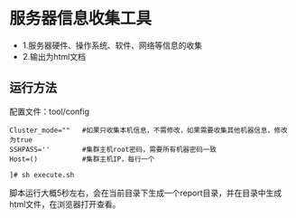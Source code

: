 # 服务器信息收集工具

- 1.服务器硬件、操作系统、软件、网络等信息的收集
- 2.输出为html文档

## 运行方法
配置文件：tool/config
```
Cluster_mode=""   #如果只收集本机信息，不需修改，如果需要收集其他机器信息，修改为true
SSHPASS=''        #集群主机root密码，需要所有机器密码一致
Host=()           #集群主机IP，每行一个

```
```
]# sh execute.sh
```
脚本运行大概5秒左右，会在当前目录下生成一个report目录，并在目录中生成html文件，在浏览器打开查看。

